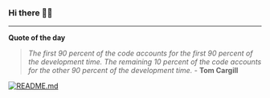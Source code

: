### Hi there 👋🏻


---

**Quote of the day**

> *The first 90 percent of the code accounts for the first 90 percent of the development time. The remaining 10 percent of the code accounts for the other 90 percent of the development time.* - **Tom Cargill** 

[![README.md](https://github.com/marcolovazzano/marcolovazzano/actions/workflows/readme.yml/badge.svg)](https://github.com/marcolovazzano/marcolovazzano/actions/workflows/readme.yml)

